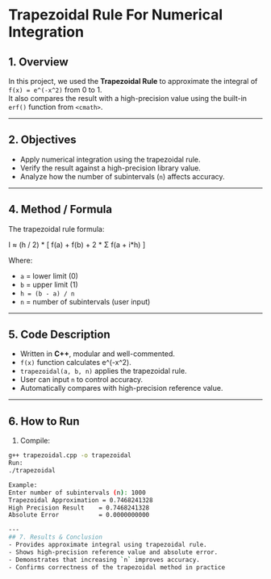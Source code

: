 # Trapezoidal Rule For Numerical Integration
## 1. Overview
In this project, we used the **Trapezoidal Rule** to approximate the integral of  
`f(x) = e^(-x^2)` from 0 to 1.  
It also compares the result with a high-precision value using the built-in `erf()` function from `<cmath>`.

---
## 2. Objectives
- Apply numerical integration using the trapezoidal rule.  
- Verify the result against a high-precision library value.  
- Analyze how the number of subintervals (`n`) affects accuracy.

---
## 4. Method / Formula
The trapezoidal rule formula:

I ≈ (h / 2) * [ f(a) + f(b) + 2 * Σ f(a + i*h) ]

Where:  
- `a` = lower limit (0)  
- `b` = upper limit (1)  
- `h = (b - a) / n`  
- `n` = number of subintervals (user input)

---
## 5. Code Description
- Written in **C++**, modular and well-commented.  
- `f(x)` function calculates e^(-x^2).  
- `trapezoidal(a, b, n)` applies the trapezoidal rule.  
- User can input `n` to control accuracy.  
- Automatically compares with high-precision reference value.

---

## 6. How to Run
1. Compile:
```bash
g++ trapezoidal.cpp -o trapezoidal
Run:
./trapezoidal

Example:
Enter number of subintervals (n): 1000
Trapezoidal Approximation = 0.7468241328
High Precision Result    = 0.7468241328
Absolute Error           = 0.0000000000

---
## 7. Results & Conclusion
- Provides approximate integral using trapezoidal rule.  
- Shows high-precision reference value and absolute error.  
- Demonstrates that increasing `n` improves accuracy.  
- Confirms correctness of the trapezoidal method in practice
